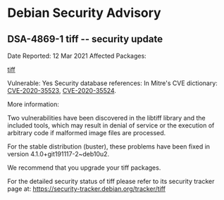 
Debian Security Advisory
========================


DSA-4869-1 tiff -- security update
----------------------------------



Date Reported:
12 Mar 2021
Affected Packages:

[tiff](https://packages.debian.org/src:tiff)

Vulnerable:
Yes
Security database references:
In Mitre's CVE dictionary: [CVE-2020-35523](https://security-tracker.debian.org/tracker/CVE-2020-35523), [CVE-2020-35524](https://security-tracker.debian.org/tracker/CVE-2020-35524).  

More information:

Two vulnerabilities have been discovered in the libtiff library
and the included tools, which may result in denial of service or the
execution of arbitrary code if malformed image files are processed.


For the stable distribution (buster), these problems have been fixed in
version 4.1.0+git191117-2~deb10u2.


We recommend that you upgrade your tiff packages.


For the detailed security status of tiff please refer to
its security tracker page at:
<https://security-tracker.debian.org/tracker/tiff>





